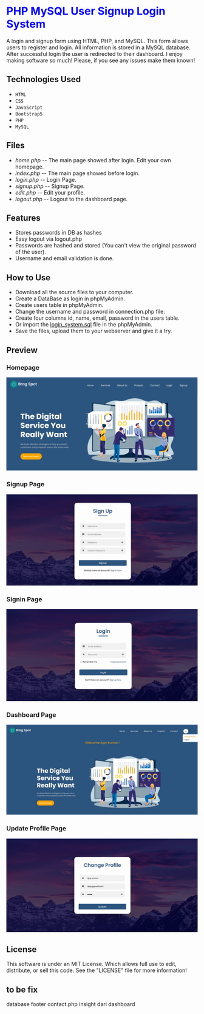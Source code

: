 
<h1 style="color:blue;">PHP MySQL User Signup Login System</h1>

A login and signup form using HTML, PHP, and MySQL. This form allows users to register and login. 
All information is stored in a MySQL database. After successful login the user is redirected to their dashboard.
I enjoy making software so much! Please, if you see any issues make them known!

## Technologies Used
- `HTML`
- `CSS`
- `JavaScript`
- `Bootstrap5`
- `PHP`
- `MySQL`



## Files
- *home.php* -- The main page showed after login. Edit your own homepage.
- *index.php* -- The main page showed before login.
- *login.php* -- Login Page.
- *signup.php* -- Signup Page.
- *edit.php* -- Edit your profile.
- *logout.php* -- Logout to the dashboard page.

## Features

* Stores passwords in DB as hashes
* Easy logout via logout.php
* Passwords are hashed and stored (You can't view the original password of the user).
* Username and email validation is done.

## How to Use

- Download all the source files to your computer.
- Create a DataBase as login in phpMyAdmin.
- Create users table in phpMyAdmin.
- Change the username and password in connection.php file.
- Create four columns id, name, email, password in the users table.
- Or import the [login_system.sql](loginsystem.sql) file in the phpMyAdmin.
- Save the files, upload them to your webserver and give it a try.

## Preview

### Homepage
![screenshot](readme/index.jpg)

### Signup Page
![screenshot](readme/signup.jpg)

### Signin Page
![screenshot](readme/login.jpg)

### Dashboard Page
![screenshot](readme/dashboard.jpg)

### Update Profile Page
![screenshot](readme/update.jpg)

## License

This software is under an MIT License. Which allows full use to edit, distribute, or sell this code.
See the "LICENSE" file for more information!

## to be fix
database
footer
contact.php
insight dari dashboard